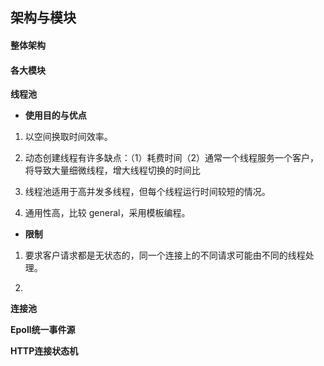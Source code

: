 ## 架构与模块

#### 整体架构


#### 各大模块

**线程池**

- **使用目的与优点**

1. 以空间换取时间效率。

2. 动态创建线程有许多缺点：（1）耗费时间（2）通常一个线程服务一个客户，将导致大量细微线程，增大线程切换的时间比

3. 线程池适用于高并发多线程，但每个线程运行时间较短的情况。

4. 通用性高，比较 general，采用模板编程。

- **限制**

1. 要求客户请求都是无状态的，同一个连接上的不同请求可能由不同的线程处理。

2.

**连接池**


**Epoll统一事件源**


**HTTP连接状态机**
